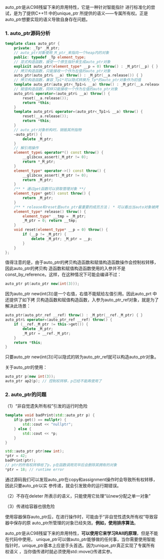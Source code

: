 auto_ptr是从C98残留下来的弃用特性，它是一种针对智能指针 进行标准化的尝试，是为了提供C++11 中的unique_ptr 所提供的语义——专属所有权。正是auto_ptr想要实现的语义导致自身存在问题。

### 1. auto_ptr源码分析

```c++
template class auto_ptr { 
	private: _Tp* _M_ptr; 
	// auto_ptr对象使用_M_ptr_来指向一个heap内的对象 
	public: typedef _Tp element_type; 
	// 显式构造函数，接受一个原生指针来生成auto_ptr对象 
	explicit auto_ptr(element_type* __p = 0) throw() : _M_ptr(__p) { } 
	// 拷贝构造函数，只能接收一个作为左值的auto_ptr对象 
	auto_ptr(auto_ptr& __a) throw() : _M_ptr(__a.release()) { } 
	// 拷贝构造函数，兼容_Tp1*可以隐式转换为_Tp*的auto_ptr对象作为初值 
	template auto_ptr(auto_ptr<_Tp1>& __a) throw() : _M_ptr(__a.release()) { } 
	// 赋值构造函数，同样只能接收一个作为左值的auto_ptr对象 
	auto_ptr& operator=(auto_ptr& __a) throw() { 
		reset(__a.release()); 
		return *this; 
	} 
	template auto_ptr& operator=(auto_ptr<_Tp1>& __a) throw() { 
		reset(__a.release()); 
		return *this; 
	} 
	// auto_ptr对象析构时，销毁其所指物 
	~auto_ptr() { 
		delete _M_ptr; 
	} 
	// 解引用操作 
	element_type& operator*() const throw() { 
		__glibcxx_assert(_M_ptr != 0); 
		return *_M_ptr; 
	} 
	element_type* operator->() const throw() { 
		__glibcxx_assert(_M_ptr != 0); 
		return _M_ptr; 
	} 
	/** * 通过get函数可以获取管理对象 **/ 
	element_type* get() const throw() { 
		return _M_ptr; 
	} 
	/** * release和reset是auto_ptr最重要的成员方法； * 可以看出当auto对象被拷贝或者赋值时，对象所有权会转移； * 因此，千万不要使用by value的方式传递auto_ptr对象 */ 
	element_type* release() throw() { 
		element_type* __tmp = _M_ptr; 
		_M_ptr = 0; return __tmp; 
	} 
	void reset(element_type* __p = 0) throw() { 
		if (__p != _M_ptr) { 
			delete _M_ptr; _M_ptr = __p; 
		} 
	} 
};
```

值得注意的是，由于auto_ptr的拷贝构造函数和赋值构造函数操作会控制权转移，因此auto_ptr的拷贝构 造函数和赋值构造函数使用的入参并不是const_by_reference。这样，在这种情况下可能会编译不过：

```c++
auto_ptr pt(auto_ptr new(int(3)));
```
因为auto_ptr new(int(3))是一个右值，右值不能赋给左值引用。因此auto_prt 中还提供了如下拷 贝构造函数和赋值构造函数，入参为auto_ptr_ref对象，就是为了解决此场景：
```c++
auto_ptr(auto_ptr_ref __ref) throw() : _M_ptr(__ref._M_ptr) { }
auto_ptr& operator=(auto_ptr_ref __ref) throw() { 
	if (__ref._M_ptr != this->get()) { 
		delete _M_ptr; 
		_M_ptr = __ref._M_ptr; 
	} 
	return *this; 
}
```

只要auto_ptr new(int(3))可以隐式的转为auto_ptr_ref就可以构造auto_ptr对象。

关于auto_ptr的使用：

```c++
auto_ptr p(new int(3)); 
auto_ptr ap2(p); // 控制权转移，p已经不能再使用了
```

### 2. auto_ptr的问题

（1）“非自觉遗失所有权”引发的运行时危险
```c++
template void badPrint(std::auto_ptr p) { 
	if(p.get() == nullptr) { 
		std::cout << "nullptr"; 
	} else { 
		std::cout << *p; 
	} 
}

std::auto_ptr ptr(new int); 
*ptr = 42; 
badPrint(ptr); 
// ptr的所有权转移给了p，p在函数调用完毕后会删除其拥有的对象 
*ptr = 18; // runtime error
```

通过源码我们可以发现auto_ptr在copy和assignment操作时会导致所有权转移，因此只要auto_ptr以实 参传递，就会引发致命的运行期错误。

（2）不存在deleter 所表示的语义，只能使用它处理“以new分配之单一对象”

（3）传递给容器也很危险

使用容器保存auto_ptr后，在进行操作时，可能由于“非自觉性遗失所有权”导致容器中保存的原 auto_ptr所管理的对象已经失效。**例如，使用排序算法**。

auto_ptr是从C98残留下来的弃用特性，**可以使用它来学习RAII的原理**，但是不能在代码中使用， unique_ptr可以做auto_ptr能够做的任何事，当你需要使用智能指针时，unique_ptr基本上应是手头首选。因为unique_ptr真正实现了专属所有权语义 ，当你值传递时就必须使用std::move()传递实参。



